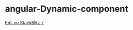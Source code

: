 # angular-Dynamic-component

[Edit on StackBlitz ⚡️](https://stackblitz.com/edit/angular-component-p9tckr)